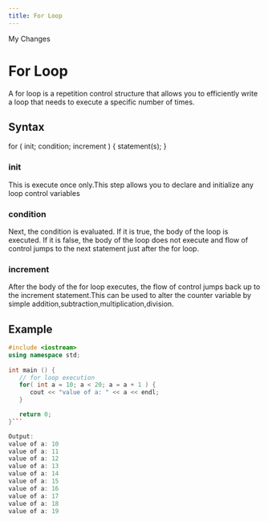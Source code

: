 ```yaml
---
title: For Loop
---
```


My Changes

# For Loop
A for loop is a repetition control structure that allows you to efficiently write a loop that needs to execute a specific number of times.

## Syntax
for ( init; condition; increment ) {
   statement(s);
}
### init
This is execute once only.This step allows you to declare and initialize any loop control variables

### condition
Next, the condition is evaluated. If it is true, the body of the loop is executed. If it is false, the body of the loop does not execute and flow of control jumps to the next statement just after the for loop.

### increment
After the body of the for loop executes, the flow of control jumps back up to the increment statement.This can be used to alter the  counter variable by simple addition,subtraction,multiplication,division.

## Example
```C++
#include <iostream>
using namespace std;
 
int main () {
   // for loop execution
   for( int a = 10; a < 20; a = a + 1 ) {
      cout << "value of a: " << a << endl;
   }

   return 0;
}```

Output:
value of a: 10
value of a: 11
value of a: 12
value of a: 13
value of a: 14
value of a: 15
value of a: 16
value of a: 17
value of a: 18
value of a: 19
